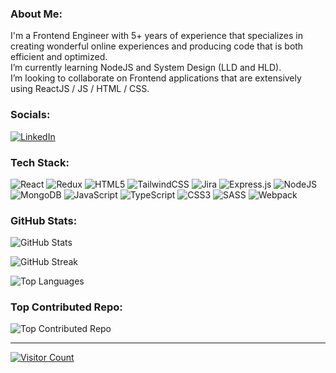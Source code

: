 <h3><strong>About Me:</strong></h3>
I'm a Frontend Engineer with 5+ years of experience that specializes in creating wonderful online experiences and producing code that is both efficient and optimized.<br>
I’m currently learning NodeJS and System Design (LLD and HLD).<br>
I’m looking to collaborate on Frontend applications that are extensively using ReactJS / JS / HTML / CSS.

<h3><strong>Socials:</strong></h3>
<a href="https://www.linkedin.com/in/ajinkya-khandar/">
  <img src="https://img.icons8.com/color/48/linkedin.png" alt="LinkedIn">
</a>

<h3><strong>Tech Stack:</strong></h3> 
<div>
<img src="https://img.icons8.com/color/48/react-native.png" alt="React"/> 
<img src="https://img.icons8.com/color/48/redux.png" alt="Redux"/> 
<img src="https://img.icons8.com/color/48/html-5--v1.png" alt="HTML5"/> 
<img src="https://img.icons8.com/color/48/tailwindcss.png" alt="TailwindCSS"/> 
<img src="https://img.icons8.com/color/48/jira.png" alt="Jira"/> 
<img src="https://img.icons8.com/ios/50/express-js.png" alt="Express.js"/> 
<img src="https://img.icons8.com/fluency/48/node-js.png" alt="NodeJS"/> 
<img src="https://img.icons8.com/color/48/mongo-db.png" alt="MongoDB"/> 
<img src="https://img.icons8.com/color/48/javascript--v1.png" alt="JavaScript"/> 
<img src="https://img.icons8.com/fluency/48/typescript--v1.png" alt="TypeScript"/> 
<img src="https://img.icons8.com/color/48/css3.png" alt="CSS3"/> 
<img src="https://img.icons8.com/color/48/sass.png" alt="SASS"/> 
<img src="https://img.icons8.com/external-tal-revivo-shadow-tal-revivo/50/external-webpack-a-module-bundler-its-main-purpose-is-to-bundle-javascript-files-for-usage-in-a-browser-logo-shadow-tal-revivo.png" alt="Webpack"/>
</div>

<h3><strong>GitHub Stats:</strong></h3>
<img src="https://github-readme-stats.vercel.app/api?username=ajinkyakhandar&theme=radical&hide_border=false&include_all_commits=true&count_private=true" alt="GitHub Stats"/><br/>

<img src="https://github-readme-streak-stats.herokuapp.com/?user=ajinkyakhandar&theme=radical&hide_border=false" alt="GitHub Streak"/><br/>

<img src="https://github-readme-stats.vercel.app/api/top-langs/?username=ajinkyakhandar&theme=radical&hide_border=false&include_all_commits=true&count_private=true&layout=compact" alt="Top Languages"/><br/>

<h3><strong>Top Contributed Repo:</strong></h3>
<img src="https://github-contributor-stats.vercel.app/api?username=ajinkyakhandar&limit=5&theme=radical&combine_all_yearly_contributions=true" alt="Top Contributed Repo"/>

---
<a href="https://visitcount.itsvg.in">
  <img src="https://visitcount.itsvg.in/api?id=ajinkyakhandar&icon=5&color=0" alt="Visitor Count"/>
</a>

